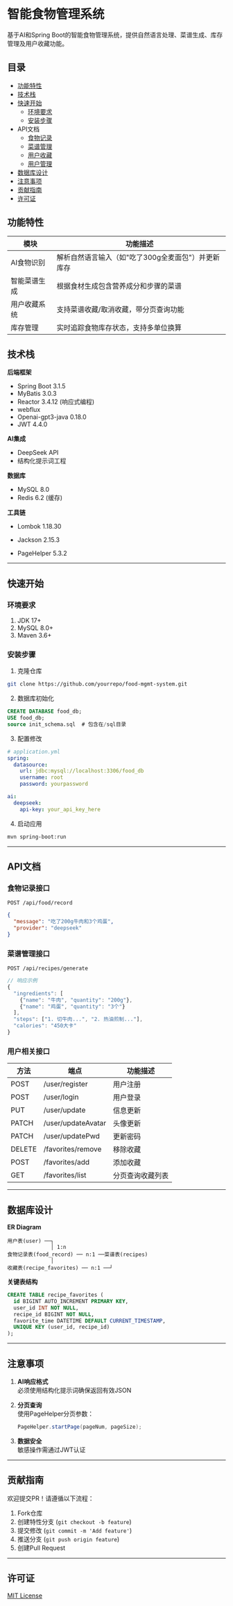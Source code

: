 # 智能食物管理系统

基于AI和Spring Boot的智能食物管理系统，提供自然语言处理、菜谱生成、库存管理及用户收藏功能。

## 目录
- [功能特性](#功能特性)
- [技术栈](#技术栈)
- [快速开始](#快速开始)
  - [环境要求](#环境要求)
  - [安装步骤](#安装步骤)
- API文档
  - [食物记录](#食物记录接口)
  - [菜谱管理](#菜谱管理接口)
  - [用户收藏](#用户收藏接口)
  - [用户管理](#用户管理接口)
- [数据库设计](#数据库设计)
- [注意事项](#注意事项)
- [贡献指南](#贡献指南)
- [许可证](#许可证)

## 功能特性
| 模块         | 功能描述                                           |
| ------------ | -------------------------------------------------- |
| AI食物识别   | 解析自然语言输入（如"吃了300g全麦面包"）并更新库存 |
| 智能菜谱生成 | 根据食材生成包含营养成分和步骤的菜谱               |
| 用户收藏系统 | 支持菜谱收藏/取消收藏，带分页查询功能              |
| 库存管理     | 实时追踪食物库存状态，支持多单位换算               |

## 技术栈
**后端框架**
- Spring Boot 3.1.5
- MyBatis 3.0.3
- Reactor 3.4.12 (响应式编程)
- webflux
- Openai-gpt3-java 0.18.0
- JWT 4.4.0

**AI集成**
- DeepSeek API
- 结构化提示词工程

**数据库**
- MySQL 8.0
- Redis 6.2 (缓存)

**工具链**
- Lombok 1.18.30

- Jackson 2.15.3

- PageHelper 5.3.2

  

---

## 快速开始

### 环境要求
1. JDK 17+
2. MySQL 8.0+
3. Maven 3.6+

### 安装步骤
1. 克隆仓库
```bash
git clone https://github.com/yourrepo/food-mgmt-system.git
```

2. 数据库初始化
```sql
CREATE DATABASE food_db;
USE food_db;
source init_schema.sql  # 包含在/sql目录
```

3. 配置修改
```yaml
# application.yml
spring:
  datasource:
    url: jdbc:mysql://localhost:3306/food_db
    username: root
    password: yourpassword

ai:
  deepseek:
    api-key: your_api_key_here
```

4. 启动应用
```bash
mvn spring-boot:run
```

---

## API文档

### 食物记录接口
`POST /api/food/record`
```json
{
  "message": "吃了200g牛肉和3个鸡蛋",
  "provider": "deepseek"
}
```

### 菜谱管理接口
`POST /api/recipes/generate`
```javascript
// 响应示例
{
  "ingredients": [
    {"name": "牛肉", "quantity": "200g"},
    {"name": "鸡蛋", "quantity": "3个"}
  ],
  "steps": ["1. 切牛肉...", "2. 热油煎制..."],
  "calories": "450大卡"
}
```

### 用户相关接口
| 方法   | 端点               | 功能描述         |
| ------ | ------------------ | ---------------- |
| POST   | /user/register     | 用户注册         |
| POST   | /user/login        | 用户登录         |
| PUT    | /user/update       | 信息更新         |
| PATCH  | /user/updateAvatar | 头像更新         |
| PATCH  | /user/updatePwd    | 更新密码         |
| DELETE | /favorites/remove  | 移除收藏         |
| POST   | /favorites/add     | 添加收藏         |
| GET    | /favorites/list    | 分页查询收藏列表 |

---

## 数据库设计
**ER Diagram**

```
用户表(user) ──┐
              │ 1:n
食物记录表(food_record) ── n:1 ──菜谱表(recipes)
              │
收藏表(recipe_favorites) ── n:1 ──┘
```

**关键表结构**
```sql
CREATE TABLE recipe_favorites (
  id BIGINT AUTO_INCREMENT PRIMARY KEY,
  user_id INT NOT NULL,
  recipe_id BIGINT NOT NULL,
  favorite_time DATETIME DEFAULT CURRENT_TIMESTAMP,
  UNIQUE KEY (user_id, recipe_id)
);
```

---

## 注意事项
1. **AI响应格式**  
   必须使用结构化提示词确保返回有效JSON
   
2. **分页查询**  
   使用PageHelper分页参数：
   ```java
   PageHelper.startPage(pageNum, pageSize);
   ```

3. **数据安全**  
   敏感操作需通过JWT认证

---

## 贡献指南
欢迎提交PR！请遵循以下流程：
1. Fork仓库
2. 创建特性分支 (`git checkout -b feature`)
3. 提交修改 (`git commit -m 'Add feature'`)
4. 推送分支 (`git push origin feature`)
5. 创建Pull Request

---

## 许可证
[MIT License](LICENSE)